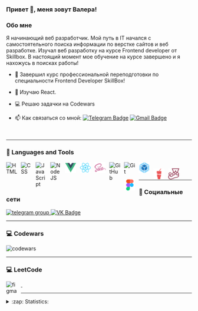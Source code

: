 ### Привет 👋, меня зовут Валера!

### Обо мне

Я начинающий веб разработчик. Мой путь в IT начался с самостоятельного поиска информации по верстке сайтов и веб разработке. Изучал веб разработку на курсе Frontend developer от Skillbox. В настоящий момент мое обучение на курсе завершено и я нахожусь в поисках работы!

- :seedling: Завершил курс профессиональной переподготовки по специальности Frontend Developer SkillBox!
- 📖 Изучаю React.
- 💻 Решаю задачки на Codewars

- :mailbox: Как связаться со мной: [![Telegram Badge](https://img.shields.io/badge/-ValeRonKozlov-blue?style=flat&logo=Telegram&logoColor=white)](https://t.me/ValeRonKozlov) [![Gmail Badge](https://img.shields.io/badge/-Gmail-red?style=flat&logo=Gmail&logoColor=white)](mailto:frinkenton@gmail.com)

<br />

---

### 🧰 Languages and Tools

<div>
  <img align="left" alt="HTML" width="30px" style="padding-right:10px;" title="HTML" src="https://cdn.jsdelivr.net/gh/devicons/devicon/icons/html5/html5-plain.svg" />&nbsp;
  <img align="left" alt="CSS" width="30px" style="padding-right:10px;" title="CSS" src="https://cdn.jsdelivr.net/gh/devicons/devicon/icons/css3/css3-plain.svg" />&nbsp;
  <img align="left" alt="JavaScript" width="30px" style="padding-right:10px;" title="JavaScript" src="https://cdn.jsdelivr.net/gh/devicons/devicon/icons/javascript/javascript-plain.svg" />&nbsp;
  <img align="left" alt="NodeJS" width="30px" style="padding-right:10px;" title="NodeJS" src="https://cdn.jsdelivr.net/gh/devicons/devicon/icons/nodejs/nodejs-original.svg" />&nbsp;
  <img align="left" alt="vue" width="30px" style="padding-right:10px;" title="vuejs" src="https://github.com/devicons/devicon/blob/master/icons/vuejs/vuejs-original.svg" />&nbsp;
  <img align="left" alt="reactjs" width="30px" style="padding-right:10px;" title="Reactjs" src="https://github.com/devicons/devicon/blob/master/icons/react/react-original.svg" />&nbsp;
  <img align="left" alt="SASS" width="30px"  style="padding-right:10px;" title="SASS" src="https://raw.githubusercontent.com/github/explore/80688e429a7d4ef2fca1e82350fe8e3517d3494d/topics/sass/sass.png" />&nbsp;
  <img align="left" alt="GitHub" width="30px" style="padding-right:10px;" title="GitHub" src="https://cdn.jsdelivr.net/gh/devicons/devicon/icons/github/github-original.svg" />&nbsp;
  <img align="left" alt="Git" width="30px" style="padding-right:10px;" title="Git" src="https://cdn.jsdelivr.net/gh/devicons/devicon/icons/git/git-original.svg" />&nbsp;
  <img align="left" alt="webpack" width="30px"  style="padding-right:10px;" title="Webpack" src="https://github.com/devicons/devicon/blob/master/icons/webpack/webpack-original.svg" />&nbsp;
  <img align="left" alt="gulp" width="30px"  style="padding-right:10px;" title="gulp" src="https://github.com/devicons/devicon/blob/master/icons/gulp/gulp-plain.svg" />&nbsp;
  <img align="left" alt="jest" width="30px"  style="padding-right:10px;" title="jest" src="https://github.com/devicons/devicon/blob/master/icons/jest/jest-plain.svg" />&nbsp;
  <img align="left" alt="figma" width="30px"  style="padding-right:10px;" title="figma" src="https://github.com/devicons/devicon/blob/master/icons/figma/figma-original.svg" />&nbsp;
</div>

<br />

---

### 🤝 Социальные сети
  
  <a href="https://t.me/ValeRonKozlov" target="_blank">
    <img src="https://cdn-icons-png.flaticon.com/512/2111/2111646.png" width="40" height="40" alt="telegram group" />
  </a>

  <a href="https://vk.com/valeronkozlov" target="_blank">
    <img src="https://cdn-icons-png.flaticon.com/512/145/145813.png" width="40" height="40" alt="VK Badge"/>
  </a>

<br />

---

### 💻 Codewars

![codewars](https://www.codewars.com/users/ValeRonKozlov/badges/large)

---
###  💻 LeetCode

  <a href="[https://leetcode.com/ValeRonKozlov/](https://leetcode.com/ValeRonKozlov/)" target="_blank">
    <img align="left" alt="figma" width="30px"  style="padding-right:10px;" title="LeetCode" src="https://user-images.githubusercontent.com/63964149/152531278-5e01909d-0c2e-412a-8acc-4a06863c244d.png" />&nbsp;
  </a>
  
---
<details>
  <summary>:zap: Statistics:</summary>
   <img align="left" alt="codeSTACKr's GitHub Stats" src="https://github-readme-stats.vercel.app/api/top-langs/?username=ValeRonKozlov&langs_count=8&layout=compact" />
    <br />
    <img align="left" alt="codeSTACKr's GitHub Stats" src="https://github-readme-stats.vercel.app/api?username=ValeRonKozlov&show_icons=true" />
</details>
